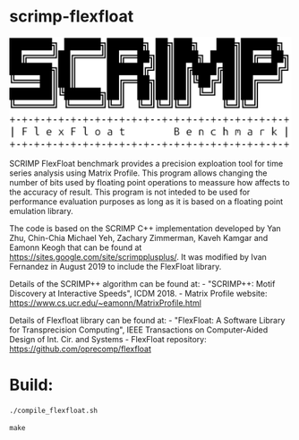 # scrimp-flexfloat

![alt text](https://github.com/ivanfv/scrimp-flexfloat/blob/master/logo.png)

SCRIMP FlexFloat benchmark provides a precision exploation tool for time series
analysis using Matrix Profile. This program allows changing the number of bits
used by floating point operations to meassure how affects to the accuracy of 
result. This program is not inteded to be used for performance evaluation
purposes as long as it is based on a floating point emulation library.

The code is based on the SCRIMP C++ implementation developed by Yan Zhu, 
Chin-Chia Michael Yeh, Zachary Zimmerman, Kaveh Kamgar and Eamonn Keogh that 
can be found at https://sites.google.com/site/scrimpplusplus/. It was modified
by Ivan Fernandez in August 2019 to include the FlexFloat library.

Details of the SCRIMP++ algorithm can be found at:
    - "SCRIMP++: Motif Discovery at Interactive Speeds", ICDM 2018.
    - Matrix Profile website: https://www.cs.ucr.edu/~eamonn/MatrixProfile.html

Details of Flexfloat library can be found at:
    - "FlexFloat: A Software Library for Transprecision Computing",
             IEEE Transactions on Computer-Aided Design of Int. Cir. and Systems
    - FlexFloat repository: https://github.com/oprecomp/flexfloat    

Build:
======
`./compile_flexfloat.sh`

`make`


